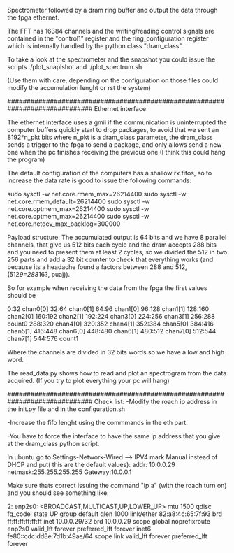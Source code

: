 Spectrometer followed by a dram ring buffer and output the data through
the fpga ethernet.

The FFT has 16384 channels and the writing/reading control signals
are contained in the "control1" register and the ring_configuration register
which is internally handled by the python class "dram_class".

To take a look at the spectrometer and the snapshot you could issue the scripts
./plot_snaplshot and ./plot_spectrum.sh

(Use them with care, depending on the configuration on those files could modify 
the accumulation lenght or rst the system) 


##############################################################################
Ethernet interface

The ethernet interface uses a gmii if the communication is uninterrupted the
computer buffers quickly start to drop packages, to avoid that we sent an 
8192*n_pkt bits where n_pkt is a dram_class parameter, the dram_class sends a 
trigger to the fpga to send a package, and only allows send a new one when 
the pc finishes receiving the previous one (I think this could hang the program)

The default configuration of the computers has a shallow rx fifos, so to increase
the data rate is good to issue the following commands:

sudo sysctl -w net.core.rmem_max=26214400
sudo sysctl -w net.core.rmem_default=26214400
sudo sysctl -w net.core.optmem_max=26214400
sudo sysctl -w net.core.optmem_max=26214400
sudo sysctl -w net.core.netdev_max_backlog=300000


Payload structure:
The accumulated output is 64 bits and we have 8 parallel channels, that give 
us 512 bits each cycle and the dram accepts 288 bits and you need to present 
them at least 2 cycles, so we divided the 512 in two 256 parts and add a 32 
bit counter to check that everything works (and because its a headache
found a factors between 288 and 512, (512*9=288*16?, puaj)).

So for example when receiving the data from the fpga the first values should be

0:32        chan0[0]
32:64       chan0[1]
64:96       chan1[0]
96:128      chan1[1]
128:160     chan2[0]
160:192     chan2[1]
192:224     chan3[0]
224:256     chan3[1]
256:288     count0
288:320     chan4[0]
320:352     chan4[1]
352:384     chan5[0]
384:416     chan5[1]
416:448     chan6[0]
448:480     chan6[1]
480:512     chan7[0]
512:544     chan7[1]
544:576     count1


Where the channels are divided in 32 bits words so we have a low and high word.

The read_data.py shows how to read and plot an spectrogram from the data acquired.
(If you try to plot everything your pc will hang)

##############################################################################
Check list:
-Modify the roach ip address in the init.py file and in the configuration.sh

-Increase the fifo lenght using the commmands in the eth part.

-You have to force the interface to have the same ip address that you give 
at the dram_class python script.

In ubuntu go to Settings-Network-Wired --> IPV4 mark Manual instead of
DHCP and put( this are the default values): 
addr: 10.0.0.29     netmask:255.255.255.255     Gateway:10.0.0.1

Make sure thats correct issuing the command "ip a" (with the roach turn on) and
you should see something like:

2: enp2s0: <BROADCAST,MULTICAST,UP,LOWER_UP> mtu 1500 qdisc fq_codel state UP group default qlen 1000
    link/ether 82:a8:4c:65:7f:93 brd ff:ff:ff:ff:ff:ff
    inet 10.0.0.29/32 brd 10.0.0.29 scope global noprefixroute enp2s0
       valid_lft forever preferred_lft forever
    inet6 fe80::cdc:dd8e:7d1b:49ae/64 scope link
       valid_lft forever preferred_lft forever


